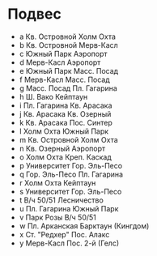 # Подвес

* a   Кв. Островной   Холм Охта
* b   Кв. Островной   Мерв-Касл
* c   Южный Парк      Аэропорт
* d   Мерв-Касл       Аэропорт
* e   Южный Парк      Масс. Посад
* f   Мерв-Касл       Масс. Посад
* g   Масс. Посад     Пл. Гагарина
* h   Ш. Вако         Кейптаун
* i   Пл. Гагарина    Кв. Арасака
* j   Кв. Арасака     Кв. Озерный
* k   Кв. Арасака     Пос. Синтер
* l   Холм Охта       Южный Парк
* m   Кв. Островной   Холм Охта
* n   Кв. Озерный     Аэропорт
* o   Холм Охта       Креп. Каскад
* p   Университет     Гор. Эль-Песо
* q   Гор. Эль-Песо   Пл. Гагарина
* r   Холм Охта       Кейптаун
* s   Университет     Гор. Эль-Песо
* t   В/ч 50/51       Лесничество
* u   Пл. Гагарина    Южный Парк
* v   Парк Розы       В/ч 50/51
* w   Пл. Арканская   Барктаун (Кингдом)
* x   Ст. "Редхер"    Пос. Алакс
* y   Мерв-Касл       Пос. 2-й (Гелс)
